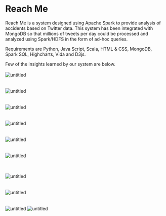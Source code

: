# Reach Me
Reach Me is a system designed using Apache Spark to provide analysis of accidents based on Twitter data. This
system has been integrated with MongoDB so that millions of tweets per day could be processed and analyzed using
Spark/HDFS in the form of ad-hoc queries.

Requirements are Python, Java Script, Scala, HTML & CSS, MongoDB, Spark SQL, Highcharts, Vida and D3js.

Few of the insights learned by our system are below.
<br>
<br>
![untitled](https://cloud.githubusercontent.com/assets/16812117/15689471/b8932162-2744-11e6-892b-430b3f46a07a.png)
<br><br><br>
![untitled](https://cloud.githubusercontent.com/assets/16812117/15689373/440e8782-2744-11e6-99c0-511dc9f7d963.png)
<br>
<br>
<br>
![untitled](https://cloud.githubusercontent.com/assets/16812117/15689427/88c131a4-2744-11e6-92b6-1cc7a2f949d0.png)
<br><br><br>
![untitled](https://cloud.githubusercontent.com/assets/16812117/15689444/9e13a3b6-2744-11e6-9dfe-11548dbfe68b.png)
<br><br><br>
![untitled](https://cloud.githubusercontent.com/assets/16812117/15689496/d19644be-2744-11e6-8ac7-80aa73d2d64d.png)
<br><br><br>
![untitled](https://cloud.githubusercontent.com/assets/16812117/15689511/e1950c2e-2744-11e6-88f8-5624736bf88b.png)
<br><br><br>

![untitled](https://cloud.githubusercontent.com/assets/16812117/15689533/0b7b7ece-2745-11e6-9869-ce86bbb88cee.png)
<br><br><br>
![untitled](https://cloud.githubusercontent.com/assets/16812117/15690244/45605440-2748-11e6-9dd1-9a942dca7292.png)
<br><br><br>
![untitled](https://cloud.githubusercontent.com/assets/16812117/15690327/a3e4620e-2748-11e6-98df-fde5eadfcefa.png)
![untitled](https://cloud.githubusercontent.com/assets/16812117/15689742/12de8cb4-2746-11e6-94f3-fb1ee29a45ff.jpg)
<br><br><br>
